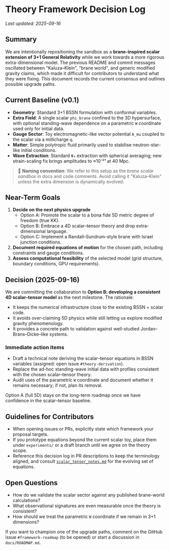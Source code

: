 # Theory Framework Decision Log

_Last updated: 2025-09-16_

## Summary

We are intentionally repositioning the sandbox as a **brane-inspired scalar extension of 3+1 General Relativity** while we work towards a more rigorous extra-dimensional model. The previous README and commit messages oscillated between "Kaluza–Klein", "brane world", and generic modified gravity claims, which made it difficult for contributors to understand what they were fixing. This document records the current consensus and outlines possible upgrade paths.

## Current Baseline (v0.1)

- **Geometry**: Standard 3+1 BSSN formulation with conformal variables.
- **Extra Field**: A single scalar `phi_brane` confined to the 3D hypersurface, with optional standing-wave dependence on a parametric `W` coordinate used only for initial data.
- **Gauge Sector**: Toy electromagnetic-like vector potential `A_mu` coupled to the scalar via a millicharge `q`.
- **Matter**: Simple polytropic fluid primarily used to stabilise neutron-star-like initial conditions.
- **Wave Extraction**: Standard `Ψ₄` extraction with spherical averaging; new strain-scaling fix brings amplitudes to ≈10⁻²¹ at 40 Mpc.

> 📌 **Naming convention**: We refer to this setup as the *brane scalar sandbox* in docs and code comments. Avoid calling it "Kaluza–Klein" unless the extra dimension is dynamically evolved.

## Near-Term Goals

1. **Decide on the next physics upgrade**
   - Option A: Promote the scalar to a bona fide 5D metric degree of freedom (true KK).
   - Option B: Embrace a 4D scalar–tensor theory and drop extra-dimensional language.
   - Option C: Implement a Randall–Sundrum-style brane with Israel junction conditions.
2. **Document required equations of motion** for the chosen path, including constraints and gauge conditions.
3. **Assess computational feasibility** of the selected model (grid structure, boundary conditions, GPU requirements).

## Decision (2025-09-16)

We are committing the collaboration to **Option B: developing a consistent 4D scalar–tensor model** as the next milestone. The rationale:

- It keeps the numerical infrastructure close to the existing BSSN + scalar code.
- It avoids over-claiming 5D physics while still letting us explore modified gravity phenomenology.
- It provides a concrete path to validation against well-studied Jordan–Brans–Dicke–like systems.

### Immediate action items

- Draft a technical note deriving the scalar–tensor equations in BSSN variables (assigned: open issue `#theory-derivation`).
- Replace the ad-hoc standing-wave initial data with profiles consistent with the chosen scalar–tensor theory.
- Audit uses of the parametric `W` coordinate and document whether it remains necessary; if not, plan its removal.

Option A (full 5D) stays on the long-term roadmap once we have confidence in the scalar–tensor baseline.

## Guidelines for Contributors

- When opening issues or PRs, explicitly state which framework your proposal targets.
- If you prototype equations beyond the current scalar toy, place them under `experiments/` or a draft branch until we agree on the theory scope.
- Reference this decision log in PR descriptions to keep the terminology aligned, and consult [`scalar_tensor_notes.md`](scalar_tensor_notes.md) for the evolving set of equations.

## Open Questions

- How do we validate the scalar sector against any published brane-world calculations?
- What observational signatures are even measurable once the theory is consistent?
- How should we treat the parametric `W` coordinate if we remain in 3+1 dimensions?

If you want to champion one of the upgrade paths, comment on the GitHub issue `#framework-roadmap` (to be opened) or start a discussion in `docs/ROADMAP.md`.
